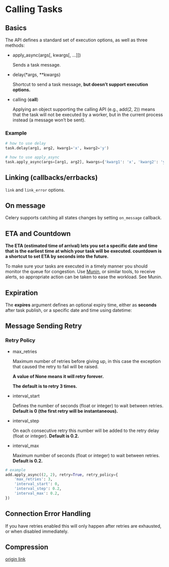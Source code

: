 # Calling Tasks

## Basics

The API defines a standard set of execution options, as well as three methods:

- apply_async(args[, kwargs[, …]])

  Sends a task message.

- delay(*args, **kwargs)

  Shortcut to send a task message, __but doesn’t support execution options.__

- calling (__call__)

  Applying an object supporting the calling API (e.g., add(2, 2)) means that the task will not be executed by a worker, but in the current process instead (a message won’t be sent).

### Example

```py
# how to use delay
task.delay(arg1, arg2, kwarg1='x', kwarg2='y')
```

```py
# how to use apply_async
task.apply_async(args=[arg1, arg2], kwargs={'kwarg1': 'x', 'kwarg2': 'y'})
```

## Linking (callbacks/errbacks)

`link` and `link_error` options.

## On message

Celery supports catching all states changes by setting `on_message` callback.

## ETA and Countdown

__The ETA (estimated time of arrival) lets you set a specific date and time that is the earliest time at which your task will be executed. countdown is a shortcut to set ETA by seconds into the future.__

 To make sure your tasks are executed in a timely manner you should monitor the queue for congestion. Use [Munin](https://docs.celeryproject.org/en/master/userguide/monitoring.html#monitoring-munin), or similar tools, to receive alerts, so appropriate action can be taken to ease the workload. See Munin.

## Expiration

The __expires__ argument defines an optional expiry time, either as __seconds__ after task publish, or a specific date and time using datetime:

## Message Sending Retry

### Retry Policy

- max_retries

  Maximum number of retries before giving up, in this case the exception that caused the retry to fail will be raised.

  __A value of None means it will retry forever.__

  __The default is to retry 3 times.__

- interval_start

  Defines the number of seconds (float or integer) to wait between retries. __Default is 0 (the first retry will be instantaneous).__

- interval_step

  On each consecutive retry this number will be added to the retry delay (float or integer). __Default is 0.2.__

- interval_max

  Maximum number of seconds (float or integer) to wait between retries. __Default is 0.2.__

```py
# example
add.apply_async((2, 2), retry=True, retry_policy={
    'max_retries': 3,
    'interval_start': 0,
    'interval_step': 0.2,
    'interval_max': 0.2,
})
```

## Connection Error Handling

If you have retries enabled this will only happen after retries are exhausted, or when disabled immediately.

## Compression

[origin link](https://docs.celeryproject.org/en/master/userguide/calling.html#compression)